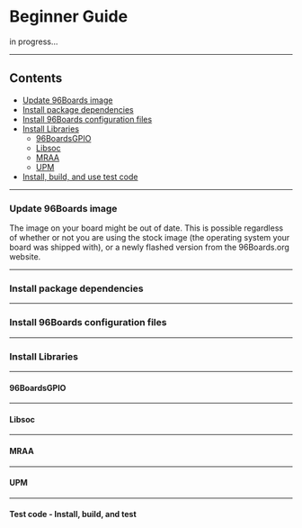 # Beginner Guide

in progress...

***

## Contents

- [Update 96Boards image]()
- [Install package dependencies]()
- [Install 96Boards configuration files]()
- [Install Libraries]()
   - [96BoardsGPIO]()
   - [Libsoc]()
   - [MRAA]()
   - [UPM]()
- [Install, build, and use test code]()

***

### Update 96Boards image

The image on your board might be out of date. This is possible regardless of whether or not you are using the stock image (the operating system your board was shipped with), or a newly flashed version from the 96Boards.org website. 

***

### Install package dependencies


***

### Install 96Boards configuration files


***

### Install Libraries


***

#### 96BoardsGPIO


***

#### Libsoc

***

#### MRAA

***

#### UPM

***

#### Test code - Install, build, and test



